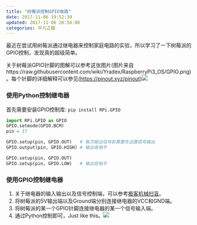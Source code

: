 ```yaml
---
title: "树莓派控制GPIO电路"
date: 2017-11-06 19:52:39
updated: 2017-11-06 20:54:00
categories: 平凡之路
---
```


最近在尝试用树莓派通过继电器来控制家庭电路的实验，所以学习了一下树莓派的GPIO控制，发现真的超级简单。

关于树莓派GPIO针脚的图解可以参考这张图片(图片来自https://raw.githubusercontent.com/wiki/Yradex/RaspberryPi3_OS/GPIO.png)。每个针脚的详细解释可以参见(https://pinout.xyz/pinout)![](http://ojccjqhmb.bkt.clouddn.com/raspberry-gpio.png)

### 使用Python控制继电器

首先需要安装GPIO控制库: `pip install RPi.GPIO`

```python
import RPi.GPIO as GPIO
GPIO.setmode(GPIO.BCM)
pin = 17

GPIO.setup(pin, GPIO.OUT)	# 每次输出信号前需要先设置信号输出
GPIO.output(pin, GPIO.HIGH)	# 输出高电平

GPIO.setup(pin, GPIO.OUT)
GPIO.setup(pin, GPIO.LOW)	# 输出低电平
```

### 使用GPIO控制继电器

1. 关于继电器的输入输出以及信号控制端，可以参考[极客机械扫盲](http://haofly.net/%E6%9E%81%E5%AE%A2%E6%9C%BA%E6%A2%B0%E6%89%AB%E7%9B%B2/index.html)。
2. 将树莓派的5V输出端以及Ground端分别连接继电器的VCC和GND端。
3. 将树莓派的某一个GPIO针脚连接继电器的某一个信号输入端。
4. 通过Python控制即可，Just like this。![](http://ojccjqhmb.bkt.clouddn.com/raspberry-gpio_0.JPG)

